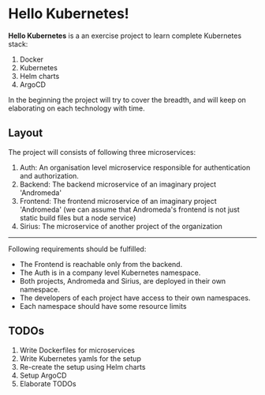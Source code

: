 # Hello Kubernetes!
**Hello Kubernetes** is a an exercise project to learn complete Kubernetes stack:
1. Docker
2. Kubernetes
3. Helm charts
4. ArgoCD

In the beginning the project will try to cover the breadth, and will keep on elaborating on each technology with time.
## Layout
The project will consists of following three microservices:
1. Auth: An organisation level microservice responsible for authentication and authorization.
2. Backend: The backend microservice of an imaginary project 'Andromeda'
3. Frontend: The frontend microservice of an imaginary project 'Andromeda' (we can assume that Andromeda's frontend is not just static build files but a node service)
4. Sirius: The microservice of another project of the organization
---
Following requirements should be fulfilled:
* The Frontend is reachable only from the backend.
* The Auth is in a company level Kubernetes namespace.
* Both projects, Andromeda and Sirius, are deployed in their own namespace.
* The developers of each project have access to their own namespaces.
* Each namespace should have some resource limits


## TODOs
1. Write Dockerfiles for microservices
2. Write Kubernetes yamls for the setup
3. Re-create the setup using Helm charts
4. Setup ArgoCD
5. Elaborate TODOs

